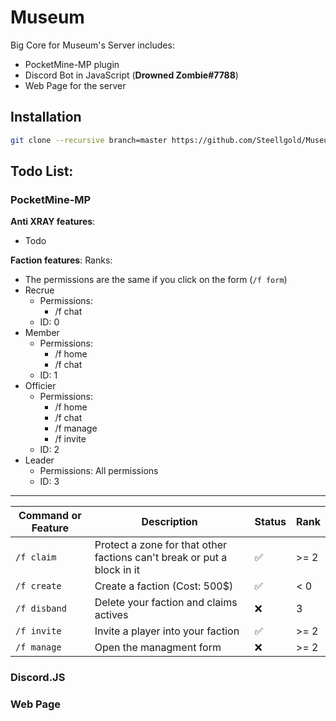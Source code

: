 
# Museum

Big Core for Museum's Server includes:
* PocketMine-MP plugin
* Discord Bot in JavaScript (**Drowned Zombie#7788**)
* Web Page for the server

## Installation
```bash
git clone --recursive branch=master https://github.com/Steellgold/Museum
```

## Todo List:
### PocketMine-MP
__Anti XRAY features__:

 - Todo

__Faction features__:
Ranks:
 - The permissions are the same if you click on the form (`/f form`)
 - Recrue
	 - Permissions: 
		 - /f chat
	 - ID: 0
 - Member
	 - Permissions: 
		 - /f home
		 - /f chat
	 - ID: 1
 - Officier
	 - Permissions: 
		 - /f home
		 - /f chat
		 - /f manage
		 - /f invite
	 - ID: 2
 - Leader
	 - Permissions: All permissions
	 - ID: 3
---
| Command or Feature| Description | Status  | Rank  |
|--|--|--|--|
| `/f claim`| Protect a zone for that other factions can't break or put a block in it | ✅ | >= 2 |
| `/f create`| Create a faction (Cost: 500$) | ✅ | < 0 |
| `/f disband`| Delete your faction and claims actives | ❌ | 3 |
| `/f invite`| Invite a player into your faction | ✅ | >= 2 |
| `/f manage`| Open the managment form | ❌ | >= 2 |

### Discord.JS
### Web Page
